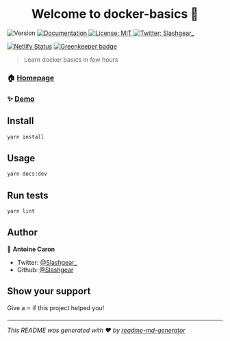 <h1 align="center">Welcome to docker-basics 👋</h1>
<p>
  <img alt="Version" src="https://img.shields.io/badge/version-1.0.0-blue.svg?cacheSeconds=2592000" />
  <a href="https://learn-docker.netlify.com" target="_blank">
    <img alt="Documentation" src="https://img.shields.io/badge/documentation-yes-brightgreen.svg" />
  </a>
  <a href="#" target="_blank">
    <img alt="License: MIT" src="https://img.shields.io/badge/License-MIT-yellow.svg" />
  </a>
  <a href="https://twitter.com/Slashgear_" target="_blank">
    <img alt="Twitter: Slashgear_" src="https://img.shields.io/twitter/follow/Slashgear_.svg?style=social" />
  </a>
  
  [![Netlify Status](https://api.netlify.com/api/v1/badges/e9273c54-8ece-4e9b-9651-a9a25f4187bd/deploy-status)](https://app.netlify.com/sites/learn-docker/deploys) [![Greenkeeper badge](https://badges.greenkeeper.io/Slashgear/docker-basics.svg)](https://greenkeeper.io/)
  
</p>

> Learn docker basics in few hours

### 🏠 [Homepage](https://learn-docker.netlify.com)

### ✨ [Demo](https://learn-docker.netlify.com)

## Install

```sh
yarn install
```

## Usage

```sh
yarn docs:dev
```

## Run tests

```sh
yarn lint
```

## Author

👤 **Antoine Caron**

- Twitter: [@Slashgear\_](https://twitter.com/Slashgear_)
- Github: [@Slashgear](https://github.com/Slashgear)

## Show your support

Give a ⭐️ if this project helped you!

---

_This README was generated with ❤️ by [readme-md-generator](https://github.com/kefranabg/readme-md-generator)_
